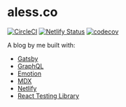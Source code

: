 # aless.co

[![CircleCI](https://circleci.com/gh/alessbell/alessbell/tree/main.svg?style=svg)](https://circleci.com/gh/alessbell/alessbell/tree/main)
[![Netlify Status](https://api.netlify.com/api/v1/badges/4245956d-8b21-4b31-a405-05ca5fa8799a/deploy-status)](https://app.netlify.com/sites/alessia/deploys)
[![codecov](https://codecov.io/gh/alessbell/alessbell/branch/master/graph/badge.svg)](https://codecov.io/gh/alessbell/alessbell)

A blog by me built with:

- [Gatsby](https://github.com/gatsbyjs/gatsby)
- [GraphQL](https://graphql.org/)
- [Emotion](https://github.com/emotion-js/emotion)
- [MDX](https://github.com/mdx-js/mdx)
- [Netlify](https://netlify.com)
- [React Testing Library](https://github.com/kentcdodds/react-testing-library)
